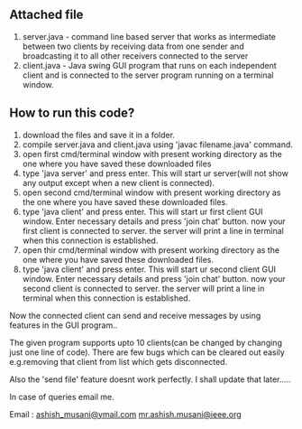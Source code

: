 Attached file
-------------
1) server.java - command line based server that works as intermediate between two clients by receiving data from one sender and broadcasting it to all other receivers connected to the server
2) client.java - Java swing GUI program that runs on each independent client and is connected to the server program running on a terminal window.


How to run this code?
--------------------
1) download the files and save it in a folder.
2) compile server.java and client.java using 'javac filename.java' command.
3) open first cmd/terminal window with present working directory as the one where you have saved these downloaded files
4) type 'java server' and press enter. This will start ur server(will not show any output except when a new client is connected).
5) open second cmd/terminal window with present working directory as the one where you have saved these downloaded files.
6) type 'java client' and press enter. This will start ur first client GUI window. Enter necessary details and press 'join chat' button. now your first client is connected to server. the server will print a line in terminal when this connection is established.
7) open thir cmd/terminal window with present working directory as the one where you have saved these downloaded files.
8) type 'java client' and press enter. This will start ur second client GUI window. Enter necessary details and press 'join chat' button. now your second client is connected to server. the server will print a line in terminal when this connection is established.

Now the connected client can send and receive messages by using features in the GUI program..

The given program supports upto 10 clients(can be changed by changing just one line of code).
There are few bugs which can be cleared out easily e.g.removing that client from list which gets disconnected.

Also the 'send file' feature doesnt work perfectly. I shall update that later.....

In case of queries email me.

Email : ashish_musani@ymail.com
        mr.ashish.musani@ieee.org
